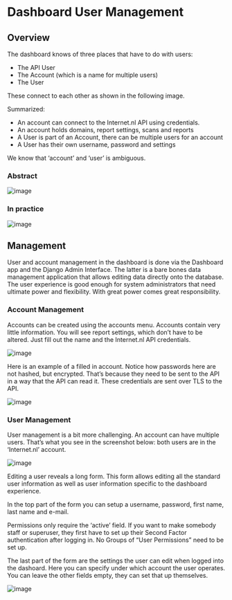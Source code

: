# Dashboard User Management

## Overview

The dashboard knows of three places that have to do with users:

- The API User
- The Account (which is a name for multiple users)
- The User

These connect to each other as shown in the following image.

Summarized:

- An account can connect to the Internet.nl API using credentials.
- An account holds domains, report settings, scans and reports
- A User is part of an Account, there can be multiple users for an account
- A User has their own username, password and settings

We know that ‘account’ and ‘user’ is ambiguous.

### Abstract

![image](user-management/user_management_abstract.png)

### In practice

![image](user-management/user_management_in_practice.png)

## Management

User and account management in the dashboard is done via the Dashboard app and the Django Admin Interface.
The latter is a bare bones data management application that allows editing data directly onto the database. The user
experience is good enough for system administrators that need ultimate power and flexibility. With great power comes
great responsibility.

### Account Management

Accounts can be created using the accounts menu. Accounts contain very little information. You will see
report settings, which don’t have to be altered. Just fill out the name and the Internet.nl API credentials.

![image](user-management/account_list.png)

Here is an example of a filled in account. Notice how passwords here are not hashed, but encrypted. That’s because
they need to be sent to the API in a way that the API can read it. These credentials are sent over TLS to the API.

![image](user-management/account_edit.png)

### User Management

User management is a bit more challenging. An account can have multiple users. That’s what you see in the screenshot
below: both users are in the ‘Internet.nl’ account.

![image](user-management/user_list.png)

Editing a user reveals a long form. This form allows editing all the standard user information as well as user information
specific to the dashboard experience.

In the top part of the form you can setup a username, password, first name, last name and e-mail.

Permissions only require the ‘active’ field. If you want to make somebody staff or superuser, they first have to set up
their Second Factor authentication after logging in. No Groups of “User Permissions” need to be set up.

The last part of the form are the settings the user can edit when logged into the dashoard. Here you can specify under
which account the user operates. You can leave the other fields empty, they can set that up themselves.

![image](user-management/user_edit.png)
